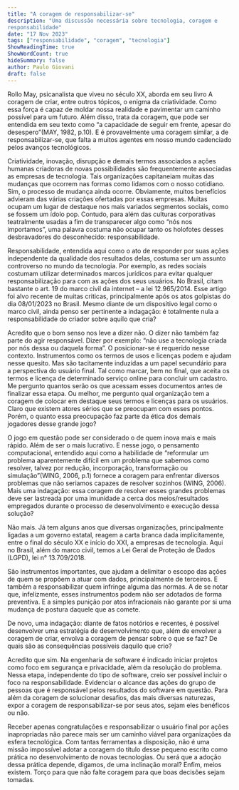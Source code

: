 ```yaml
---
title: "A coragem de responsabilizar-se"
description: "Uma discussão necessária sobre tecnologia, coragem e
responsabilidade"
date: "17 Nov 2023"
tags: ["responsabilidade", "coragem", "tecnologia"]
ShowReadingTime: true
ShowWordCount: true
hideSummary: false
author: Paulo Giovani
draft: false
---
```


Rollo May, psicanalista que viveu no século XX, aborda em seu livro A coragem de criar,
entre outros tópicos, o enigma da criatividade. Como essa força é capaz de moldar nossa
realidade e pavimentar um caminho possível para um futuro. Além disso, trata da coragem,
que pode ser entendida em seu texto como “a capacidade de seguir em frente, apesar do 
desespero”(MAY, 1982, p.10). E é provavelmente uma coragem similar, a de responsabilizar-se,
que falta a muitos agentes em nosso mundo cadenciado pelos avanços tecnológicos.

Criatividade, inovação, disrupção e demais termos associados a ações humanas criadoras de novas 
possibilidades são frequentemente associadas as empresas de tecnologia. Tais organizações capitaneiam
muitas das mudanças que ocorrem nas formas como lidamos com o nosso cotidiano. Sim, o processo de 
mudança ainda ocorre. Obviamente, muitos benefícios advieram das várias criações ofertadas por essas 
empresas. Muitas ocupam um lugar de destaque nos mais variados segmentos sociais, como se fossem um
ídolo pop. Contudo, para além das culturas corporativas teatralmente usadas a fim de transparecer 
algo como “nós nos importamos”, uma palavra costuma não ocupar tanto os holofotes desses desbravadores
do desconhecido: responsabilidade.

Responsabilidade, entendida aqui como o ato de responder por suas ações independente da qualidade dos 
resultados delas, costuma ser um assunto controverso no mundo da tecnologia. Por exemplo, as redes 
sociais costumam utilizar determinados marcos jurídicos para evitar qualquer responsabilização para 
com as ações dos seus usuários. No Brasil, citam bastante o art. 19 do marco civil da internet – a 
lei 12.965/2014. Esse artigo foi alvo recente de muitas criticas, principalmente após os atos golpistas 
do dia 08/01/2023 no Brasil. Mesmo diante de um dispositivo legal como o marco civil, ainda penso ser 
pertinente a indagação: é totalmente nula a responsabilidade do criador sobre aquilo que cria? 

Acredito que o bom senso nos leve a dizer não. O dizer não também faz parte do agir responsável. Dizer 
por exemplo: “não use a tecnologia criada por nós dessa ou daquela forma”. O posicionar-se  é requerido 
nesse contexto. Instrumentos como os termos de usos e licenças podem e ajudam nesse quesito. Mas são 
tacitamente induzidas a um papel secundário para a perspectiva do usuário final. Tal como marcar, bem no 
final, que aceita os termos e licença de determinado serviço online para concluir um cadastro. Me pergunto
quantos serão os que acessam esses documentos antes de finalizar essa etapa. Ou melhor, me pergunto qual
organização tem a coragem de colocar em destaque seus termos e licenças para os usuários. Claro que existem
atores sérios que se preocupam com esses pontos. Porém, o quanto essa preocupação faz parte da ética dos
demais jogadores desse grande jogo?

O jogo em questão pode ser considerado o de quem inova mais e mais rápido. Além de ser o mais lucrativo. 
E nesse jogo, o pensamento computacional, entendido aqui como a habilidade de “reformular um problema 
aparentemente difícil em um problema que sabemos como resolver, talvez por redução, incorporação, 
transformação ou simulação”(WING, 2006, p.1) fornece a coragem para enfrentar diversos problemas que 
não seriamos capazes de resolver sozinhos (WING, 2006). Mais uma indagação: essa coragem de resolver 
esses grandes problemas deve ser lastreada por uma imunidade a cerca dos meios/resultados empregados 
durante o processo de desenvolvimento e execução dessa solução?

Não mais. Já tem alguns anos que diversas organizações, principalmente ligadas a um governo estatal, 
reagem a carta branca dada implicitamente, entre o final do século XX e início do  XXI, a empresas de 
tecnologia. Aqui no Brasil, além do marco civil, temos a Lei Geral de Proteção de Dados (LGPD), 
lei n° 13.709/2018.

São instrumentos importantes, que ajudam a delimitar o escopo das ações de quem se propõem a atuar com
dados, principalmente de terceiros. E também a responsabilizar quem infringe alguma das normas. A de se
notar que, infelizmente, esses instrumentos podem não ser adotados de forma preventiva. E a simples
punição por atos infracionais não garante por si uma mudança de postura daquele que as comete.  

De novo, uma indagação: diante de fatos notórios e recentes, é possível desenvolver uma estratégia de 
desenvolvimento que, além de envolver a coragem de criar, envolva a coragem de pensar sobre o que se faz?
De quais são as consequências possíveis daquilo que crio?

Acredito que sim. Na engenharia de software é indicado iniciar projetos como foco em segurança e 
privacidade, além da resolução do problema. Nessa etapa, independente do tipo de software, creio ser 
possível incluir o foco na responsabilidade. Evidenciar o alcance das ações do grupo de pessoas que é 
responsável pelos resultados do software em questão. Para além da coragem de solucionar desafios, das mais
diversas naturezas, expor a coragem de responsabilizar-se por seus atos, sejam eles benéficos ou não.

Receber apenas congratulações e responsabilizar o usuário final por ações inapropriadas não parece mais 
ser um caminho viável para organizações da esfera tecnológica. Com tantas ferramentas a disposição, não é
uma missão impossível adotar a coragem do título desse pequeno escrito como prática no desenvolvimento de
novas tecnologias. Ou será que a adoção dessa prática depende, digamos, de uma inclinação moral? Enfim,
meios existem. Torço para que não falte coragem para que boas decisões sejam tomadas.                  
